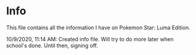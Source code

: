 # Info #


This file contains all the information I have on Pokemon Star: Luma Edition.

10/9/2020, 11:14 AM: Created info file. Will try to do more later when school's done. Until then, signing off.
